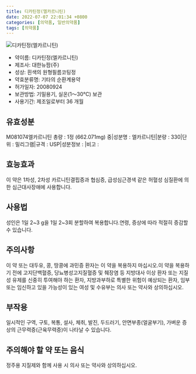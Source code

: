 ```yaml
---
title: 디카틴정(엘카르니틴)
date: 2022-07-07 22:01:34 +0800
categories: [의약품, 일반의약품]
tags: [의약품]
---
```

![디카틴정(엘카르니틴)](https://nedrug.mfds.go.kr/pbp/cmn/itemImageDownload/147427935897900141)

- 약이름: 디카틴정(엘카르니틴)
- 제조사: 대한뉴팜(주)
- 성상: 흰색의 원형필름코팅정
- 약효분류명: 기타의 순환계용약
- 허가일자: 20080924
- 보관방법: 기밀용기, 실온(1～30℃) 보관
- 사용기간: 제조일로부터 36 개월
## 유효성분
M081074엘카르니틴
총량 : 1정 (662.071mg) 중|성분명 : 엘카르니틴|분량 : 330|단위 : 밀리그램|규격 : USP|성분정보 : |비고 :
## 효능효과
이 약은 1차성, 2차성 카르니틴결핍증과 협심증, 급성심근경색 같은 허혈성 심질환에 의한 심근대사장애에 사용합니다.
## 사용법
성인은 1일 2~3 g을 1일 2~3회 분할하여 복용합니다.연령, 증상에 따라 적절히 증감할 수 있습니다.
## 주의사항
이 약 또는 대두유, 콩, 땅콩에 과민증 환자는 이 약을 복용하지 마십시오.이 약을 복용하기 전에 고지단백혈증, 당뇨병성고지질혈증 및 췌장염 등 지방대사 이상 환자 또는 지질성 유제를 신중히 투여해야 하는 환자, 지방과부하로 특별한 위험이 예상되는 환자, 임부 또는 임신하고 있을 가능성이 있는 여성 및 수유부는 의사 또는 약사와 상의하십시오.
## 부작용
일시적인 구역, 구토, 복통, 설사, 체취, 발진, 두드러기, 안면부종(얼굴부기), 가벼운 증상의 근무력증(근육무력증)이 나타날 수 있습니다.
## 주의해야 할 약 또는 음식
정주용 지질제와 함께 사용 시 의사 또는 약사와 상의하십시오.
